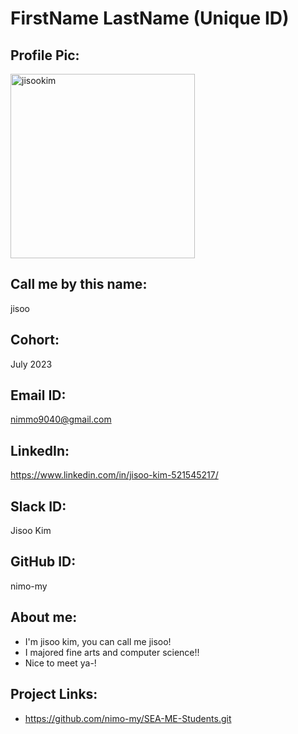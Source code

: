 # FirstName LastName (Unique ID) 
## Profile Pic: 
<img width="295" alt="jisookim" src="https://github.com/nimo-my/SEA-ME-Students/assets/67938113/c227a070-e270-46ec-baf2-b2f432bb6cb8">

## Call me by this name: 
jisoo
## Cohort: 
July 2023
## Email ID: 
nimmo9040@gmail.com
## LinkedIn:
https://www.linkedin.com/in/jisoo-kim-521545217/
## Slack ID: 
Jisoo Kim
## GitHub ID:
nimo-my
## About me: 
- I'm jisoo kim, you can call me jisoo!
- I majored fine arts and computer science!!
- Nice to meet ya-!
## Project Links:
- https://github.com/nimo-my/SEA-ME-Students.git
